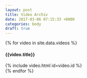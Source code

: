 ```yaml
---
layout: post
title: Video Archiv
date: 2017-03-06 07:15:33 +0000
categories: body
draft: true
---
```

<div class="video-archive">
  {% for video in site.data.videos %}
    <div class="video">
      <h4>{{video.title}}</h4>
      {% include video.html id=video.id %}
    </div>
  {% endfor %}
</div>
